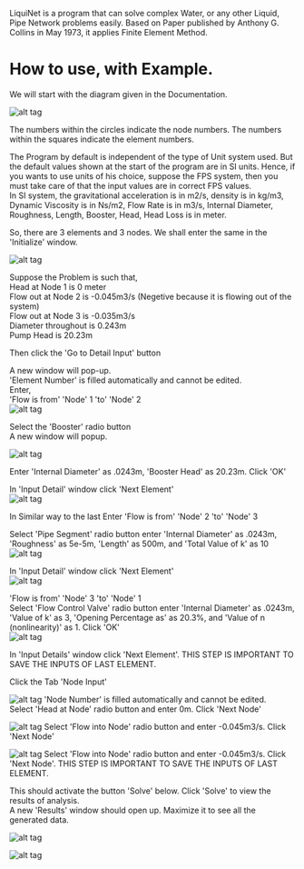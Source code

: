LiquiNet is a program that can solve complex Water, or any other Liquid, Pipe Network problems easily. Based on Paper published by Anthony G. Collins in May 1973, it applies Finite Element Method.  
  
# How to use, with Example.  
  
We will start with the diagram given in the Documentation.  
  
![alt tag](https://github.com/samadritakarmakar/LiquiNet/blob/master/Documentation/Problem%20Set.png)
  
The numbers within the circles indicate the node numbers. The numbers within the squares indicate the element numbers.  

The Program by default is independent of the type of Unit system used. But the default values shown at the start of the program are in SI units. Hence, if you wants to use units of his choice, suppose the FPS system, then you must take care of that the input values are in correct FPS values.  
In SI system, the gravitational acceleration is in m2/s, density is in kg/m3, Dynamic Viscosity is in Ns/m2, Flow Rate is in m3/s, Internal Diameter, Roughness, Length, Booster, Head, Head Loss is in meter.  

So, there are 3 elements and 3 nodes. We shall enter the same in the 'Initialize' window.  
  
![alt tag](https://github.com/samadritakarmakar/LiquiNet/blob/master/Documentation/Initialize.png)
  
Suppose the Problem is such that,  
Head at Node 1 is 0 meter  
Flow out at Node 2 is -0.045m3/s (Negetive because it is flowing out of the system)  
Flow out at Node 3 is -0.035m3/s  
Diameter throughout is 0.243m  
Pump Head is 20.23m  


Then click the 'Go to Detail Input' button  
  
A new window will pop-up.  
'Element Number' is filled automatically and cannot be edited.  
Enter,  
'Flow is from' 'Node' 1 'to' 'Node' 2  
![alt tag](https://github.com/samadritakarmakar/LiquiNet/blob/master/Documentation/Input_Details.png)

Select the 'Booster' radio button  
A new window will popup.  

![alt tag](https://github.com/samadritakarmakar/LiquiNet/blob/master/Documentation/Booster_Details.png)

Enter 'Internal Diameter' as .0243m, 'Booster Head' as 20.23m. Click 'OK'  

In 'Input Detail' window click 'Next Element'  
![alt tag](https://github.com/samadritakarmakar/LiquiNet/blob/master/Documentation/Input_Details2.png)

In Similar way to the last Enter 'Flow is from' 'Node' 2 'to' 'Node' 3  

Select 'Pipe Segment' radio button enter 'Internal Diameter' as .0243m, 'Roughness' as 5e-5m, 'Length' as 500m, and 'Total Value of k' as 10  
![alt tag](https://github.com/samadritakarmakar/LiquiNet/blob/master/Documentation/Pipe_Segment_Details.png)

In 'Input Detail' window click 'Next Element'  
![alt tag](https://github.com/samadritakarmakar/LiquiNet/blob/master/Documentation/Input_Details3.png)

'Flow is from' 'Node' 3 'to' 'Node' 1  
Select 'Flow Control Valve' radio button enter 'Internal Diameter' as .0243m, 'Value of k' as 3, 'Opening Percentage as' as 20.3%, and 'Value of n (nonlinearity)' as 1. Click 'OK'  
![alt tag](https://github.com/samadritakarmakar/LiquiNet/blob/master/Documentation/Flow_Control_Valve_Details.png)


In 'Input Details' window click 'Next Element'. THIS STEP IS IMPORTANT TO SAVE THE INPUTS OF LAST ELEMENT.  

Click the Tab 'Node Input'  

![alt tag](https://github.com/samadritakarmakar/LiquiNet/blob/master/Documentation/Input_Details_Node.png)
'Node Number' is filled automatically and cannot be edited.  
Select 'Head at Node' radio button and enter 0m. Click 'Next Node'  

![alt tag](https://github.com/samadritakarmakar/LiquiNet/blob/master/Documentation/Input_Details_Node2.png)
Select 'Flow into Node' radio button and enter -0.045m3/s. Click 'Next Node'  

![alt tag](https://github.com/samadritakarmakar/LiquiNet/blob/master/Documentation/Input_Details_Node3.png)
Select 'Flow into Node' radio button and enter -0.045m3/s. Click 'Next Node'. THIS STEP IS IMPORTANT TO SAVE THE INPUTS OF LAST ELEMENT.  

This should activate the button 'Solve' below. Click 'Solve' to view the results of analysis.  
A new 'Results' window should open up. Maximize it to see all the generated data.  

![alt tag](https://github.com/samadritakarmakar/LiquiNet/blob/master/Documentation/Results_elem.png)

![alt tag](https://github.com/samadritakarmakar/LiquiNet/blob/master/Documentation/Results_node.png)
